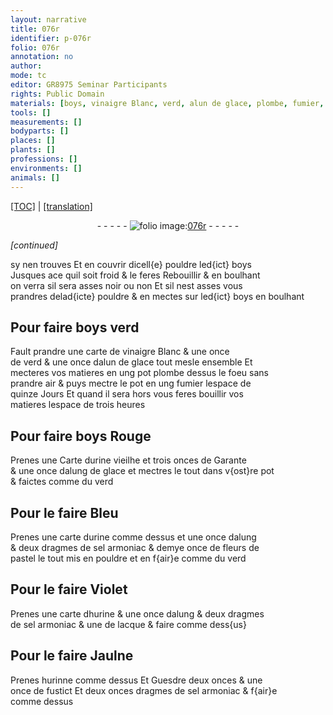 ```yaml
---
layout: narrative
title: 076r
identifier: p-076r
folio: 076r
annotation: no
author:
mode: tc
editor: GR8975 Seminar Participants
rights: Public Domain
materials: [boys, vinaigre Blanc, verd, alun de glace, plombe, fumier, urine vieilhe, Garante, alung de glace, urine, alung, sel armoniac, fleurs de pastel, hurine, lacque, hurinne, Guesdre, fustict]
tools: []
measurements: []
bodyparts: []
places: []
plants: []
professions: []
environments: []
animals: []
---
```


<p><a href="{{ site.baseurl }}/diplomatic/" target="_blank">[TOC]</a> | <a href="{{ site.baseurl }}/texts/p-076r_tl/ target="_blank"">[translation]</a></p><div class="folio" align="center">- - - - - <a href="http://gallica.bnf.fr/ark:/12148/btv1b10500001g/f157.item" target="_blank"><img src="https://cu-mkp.github.io/2017-workshop-edition/assets/photo-icon.png" alt="folio image: " style="display:inline-block; margin-bottom:-3px;"/>076r</a> - - - - - </div>  
 
*[continued]*
  
sy nen trouves Et en couvrir dicell{e} pouldre led{ict} <span class="m">boys</span><br/> Jusques ace quil soit froid & le feres Rebouillir & en boulhant<br/> on verra sil sera asses noir ou non Et sil nest asses vous<br/> prandres delad{icte} pouldre & en mectes sur led{ict} <span class="m">boys</span> en boulhant
 
 
  

## Pour faire <span class="m">boys</span> verd

 
 Fault prandre une carte de <span class="m">vinaigre Blanc</span> & une once<br/> de <span class="m">verd</span> & une once d<span class="m">alun de glace</span> tout mesle ensemble Et<br/> mecteres vos matieres en ung pot <span class="m">plombe</span> dessus le foeu sans<br/> prandre air & puys mectre le pot en ung <span class="m">fumier</span> lespace de<br/> quinze Jours Et quand il sera hors vous feres bouillir vos<br/> matieres lespace de trois heures
 
 
  

## Pour faire <span class="m">boys</span> Rouge

 
 Prenes une Carte d<span class="m">urine vieilhe</span> et trois onces de <span class="m">Garante</span><br/> & une once d<span class="m">alung de glace</span> et mectres le tout dans v{ost}re pot<br/> & faictes comme du verd
 
 
  

## Pour le faire Bleu

 
 Prenes une carte d<span class="m">urine</span> comme dessus et une once d<span class="m">alung</span><br/> & deux dragmes de <span class="m">sel armoniac</span> & demye once de <span class="m">fleurs de<br/> pastel</span> le tout mis en pouldre et en f{air}e comme du verd
 
 
  

## Pour le faire Violet

 
 Prenes une carte d<span class="m">hurine</span> & une once d<span class="m">alung</span> & deux dragmes<br/> de <span class="m">sel armoniac</span> & une de <span class="m">lacque</span> & faire comme dess{us}
 
 
  

## Pour le faire Jaulne

 
 Prenes <span class="m">hurinne</span> comme dessus Et <span class="m">Guesdre</span> deux onces & une<br/> once de <span class="m">fustict</span> Et deux <span class="del">onces</span> dragmes de <span class="m">sel armoniac</span> & f{air}e<br/> comme dessus
 
